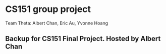 # CS151 group project

Team Theta: Albert Chan, Eric Au, Yvonne Hoang


## Backup for CS151 Final Project. Hosted by Albert Chan